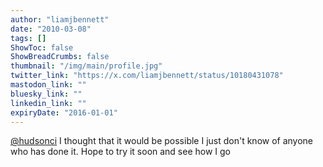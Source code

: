```yaml
---
author: "liamjbennett"
date: "2010-03-08"
tags: []
ShowToc: false
ShowBreadCrumbs: false
thumbnail: "/img/main/profile.jpg"
twitter_link: "https://x.com/liamjbennett/status/10180431078"
mastodon_link: ""
bluesky_link: ""
linkedin_link: ""
expiryDate: "2016-01-01"
---
```


[@hudsonci](https://x.com/hudsonci) I thought that it would be possible I just don't know of anyone who has done it. Hope to try it soon and see how I go


